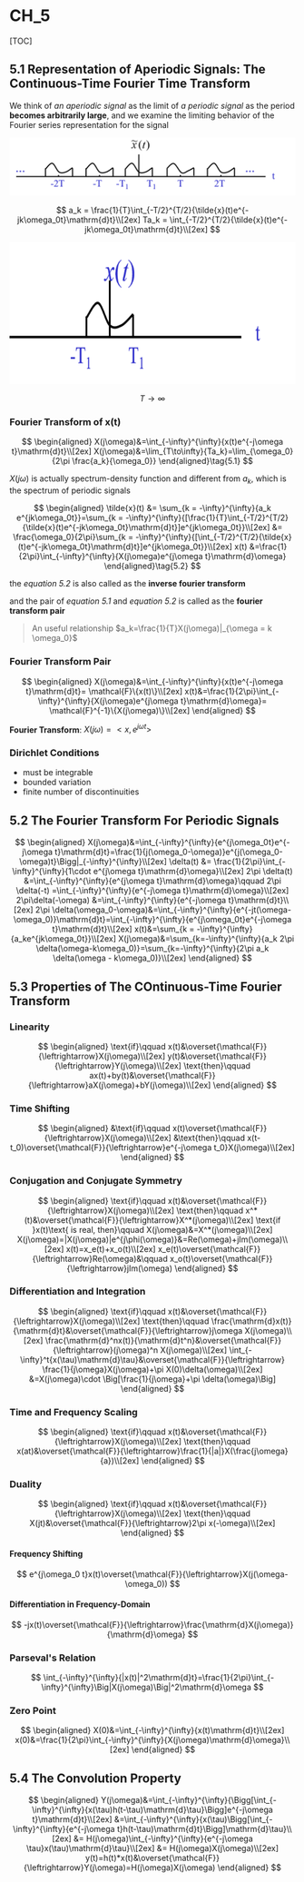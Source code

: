 # CH_5

[TOC]

## 5.1 Representation of Aperiodic Signals: The Continuous-Time Fourier Time Transform

We think of _an aperiodic signal_ as the limit of _a periodic signal_ as the period **becomes arbitrarily large**, and we examine the limiting behavior of the Fourier series representation for the signal

<div align = center><img src = "./assets/Ch_5_figure_1.png"></div>

$$
a_k = \frac{1}{T}\int_{-T/2}^{T/2}{\tilde{x}(t)e^{-jk\omega_0t}\mathrm{d}t}\\[2ex]
Ta_k = \int_{-T/2}^{T/2}{\tilde{x}(t)e^{-jk\omega_0t}\mathrm{d}t}\\[2ex]
$$

<div align = center><img width = 800 height = 250 src = "./assets/Ch_5_figure_2.png"></div>

$$T\rightarrow \infty$$

### Fourier Transform of x(t)

$$
\begin{aligned}
    X(j\omega)&=\int_{-\infty}^{\infty}{x(t)e^{-j\omega t}\mathrm{d}t}\\[2ex]
    X(j\omega)&=\lim_{T\to\infty}{Ta_k}=\lim_{\omega_0}{2\pi \frac{a_k}{\omega_0}}
\end{aligned}\tag{5.1}
$$

$X(j\omega)$ is actually spectrum-density function and different from $a_k$, which is the spectrum of periodic signals

$$
\begin{aligned}
    \tilde{x}(t) &= \sum_{k = -\infty}^{\infty}{a_k e^{jk\omega_0t}}=\sum_{k = -\infty}^{\infty}{[\frac{1}{T}\int_{-T/2}^{T/2}{\tilde{x}(t)e^{-jk\omega_0t}\mathrm{d}t}]e^{jk\omega_0t}}\\[2ex]
                 &= \frac{\omega_0}{2\pi}\sum_{k = -\infty}^{\infty}{[\int_{-T/2}^{T/2}{\tilde{x}(t)e^{-jk\omega_0t}\mathrm{d}t}]e^{jk\omega_0t}}\\[2ex]
    x(t) &=\frac{1}{2\pi}\int_{-\infty}^{\infty}{X(j\omega)e^{j\omega t}\mathrm{d}\omega}
\end{aligned}\tag{5.2}
$$

the _equation 5.2_ is also called as the **inverse fourier transform**

and the pair of _equation 5.1_ and _equation 5.2_ is called as the **fourier transform pair**

> An useful relationship
> $a_k=\frac{1}{T}X(j\omega)|_{\omega = k \omega_0}$

### Fourier Transform Pair

$$
\begin{aligned}
    X(j\omega)&=\int_{-\infty}^{\infty}{x(t)e^{-j\omega t}\mathrm{d}t}= \mathcal{F}\{x(t)\}\\[2ex]
    x(t)&=\frac{1}{2\pi}\int_{-\infty}^{\infty}{X(j\omega)e^{j\omega t}\mathrm{d}\omega}= \mathcal{F}^{-1}\{X(j\omega)\}\\[2ex]
\end{aligned}
$$

**Fourier Transform**: $X(j\omega)=<x,e^{j\omega t}>$

### Dirichlet Conditions

- must be integrable
- bounded variation
- finite number of discontinuities

## 5.2 The Fourier Transform For Periodic Signals

$$
\begin{aligned}
    X(j\omega)&=\int_{-\infty}^{\infty}{e^{j\omega_0t}e^{-j\omega t}\mathrm{d}t}=\frac{1}{j(\omega_0-\omega)}e^{j(\omega_0-\omega)t}\Bigg|_{-\infty}^{\infty}\\[2ex]
    \delta(t) &= \frac{1}{2\pi}\int_{-\infty}^{\infty}{1\cdot e^{j\omega t}\mathrm{d}\omega}\\[2ex]
    2\pi \delta(t) &=\int_{-\infty}^{\infty}{e^{j\omega t}\mathrm{d}\omega}\qquad 2\pi \delta(-t) =\int_{-\infty}^{\infty}{e^{-j\omega t}\mathrm{d}\omega}\\[2ex]
    2\pi\delta(-\omega) &=\int_{-\infty}^{\infty}{e^{-j\omega t}\mathrm{d}t}\\[2ex]
    2\pi \delta(\omega_0-\omega)&=\int_{-\infty}^{\infty}{e^{-jt(\omega-\omega_0)}\mathrm{d}t}=\int_{-\infty}^{\infty}{e^{j\omega_0t}e^{-j\omega t}\mathrm{d}t}\\[2ex]
    x(t)&=\sum_{k = -\infty}^{\infty}{a_ke^{jk\omega_0t}}\\[2ex]
    X(j\omega)&=\sum_{k=-\infty}^{\infty}{a_k 2\pi \delta(\omega-k\omega_0)}=\sum_{k=-\infty}^{\infty}{2\pi a_k \delta(\omega - k\omega_0)}\\[2ex]
\end{aligned}
$$

## 5.3 Properties of The COntinuous-Time Fourier Transform

### Linearity

$$
\begin{aligned}
\text{if}\qquad x(t)&\overset{\mathcal{F}}{\leftrightarrow}X(j\omega)\\[2ex]
y(t)&\overset{\mathcal{F}}{\leftrightarrow}Y(j\omega)\\[2ex]
\text{then}\qquad ax(t)+by(t)&\overset{\mathcal{F}}{\leftrightarrow}aX(j\omega)+bY(j\omega)\\[2ex]
\end{aligned}
$$

### Time Shifting

$$
\begin{aligned}
    &\text{if}\qquad  x(t)\overset{\mathcal{F}}{\leftrightarrow}X(j\omega)\\[2ex]
    &\text{then}\qquad x(t-t_0)\overset{\mathcal{F}}{\leftrightarrow}e^{-j\omega t_0}X(j\omega)\\[2ex]
\end{aligned}
$$

### Conjugation and Conjugate Symmetry

$$
\begin{aligned}
    \text{if}\qquad x(t)&\overset{\mathcal{F}}{\leftrightarrow}X(j\omega)\\[2ex]
    \text{then}\qquad x^*(t)&\overset{\mathcal{F}}{\leftrightarrow}X^*(j\omega)\\[2ex]
    \text{if }x(t)\text{ is real, then}\qquad X(j\omega)&=X^*(j\omega)\\[2ex]
    X(j\omega)=|X(j\omega)|e^{j\phi(\omega)}&=Re(\omega)+jIm(\omega)\\[2ex]
    x(t)=x_e(t)+x_o(t)\\[2ex]
    x_e(t)\overset{\mathcal{F}}{\leftrightarrow}Re(\omega)&\qquad x_o(t)\overset{\mathcal{F}}{\leftrightarrow}jIm(\omega)
\end{aligned}
$$

### Differentiation and Integration

$$
\begin{aligned}
    \text{if}\qquad x(t)&\overset{\mathcal{F}}{\leftrightarrow}X(j\omega)\\[2ex]
    \text{then}\qquad \frac{\mathrm{d}x(t)}{\mathrm{d}t}&\overset{\mathcal{F}}{\leftrightarrow}j\omega X(j\omega)\\[2ex]
    \frac{\mathrm{d}^nx(t)}{\mathrm{d}t^n}&\overset{\mathcal{F}}{\leftrightarrow}(j\omega)^n X(j\omega)\\[2ex]
    \int_{-\infty}^t{x(\tau)\mathrm{d}\tau}&\overset{\mathcal{F}}{\leftrightarrow} \frac{1}{j\omega}X(j\omega)+\pi X(0)\delta(\omega)\\[2ex]
    &=X(j\omega)\cdot \Big[\frac{1}{j\omega}+\pi \delta(\omega)\Big]
\end{aligned}
$$

### Time and Frequency Scaling

$$
\begin{aligned}
    \text{if}\qquad x(t)&\overset{\mathcal{F}}{\leftrightarrow}X(j\omega)\\[2ex]
    \text{then}\qquad x(at)&\overset{\mathcal{F}}{\leftrightarrow}\frac{1}{|a|}X(\frac{j\omega}{a})\\[2ex]
\end{aligned}
$$

### Duality

$$
\begin{aligned}
    \text{if}\qquad x(t)&\overset{\mathcal{F}}{\leftrightarrow}X(j\omega)\\[2ex]
    \text{then}\qquad X(jt)&\overset{\mathcal{F}}{\leftrightarrow}2\pi x(-\omega)\\[2ex]
\end{aligned}
$$

#### Frequency Shifting

$$
e^{j\omega_0 t}x(t)\overset{\mathcal{F}}{\leftrightarrow}X(j(\omega-\omega_0))
$$

#### Differentiation in Frequency-Domain

$$
-jx(t)\overset{\mathcal{F}}{\leftrightarrow}\frac{\mathrm{d}X(j\omega)}{\mathrm{d}\omega}
$$

### Parseval's Relation

$$
    \int_{-\infty}^{\infty}{|x(t)|^2\mathrm{d}t}=\frac{1}{2\pi}\int_{-\infty}^{\infty}\Big|X(j\omega)\Big|^2\mathrm{d}\omega
$$

### Zero Point

$$
\begin{aligned}
    X(0)&=\int_{-\infty}^{\infty}{x(t)\mathrm{d}t}\\[2ex]
    x(0)&=\frac{1}{2\pi}\int_{-\infty}^{\infty}{X(j\omega)\mathrm{d}\omega}\\[2ex]
\end{aligned}
$$

## 5.4 The Convolution Property

$$
\begin{aligned}
    Y(j\omega)&=\int_{-\infty}^{\infty}{\Bigg[\int_{-\infty}^{\infty}{x(\tau)h(t-\tau)\mathrm{d}\tau}\Bigg]e^{-j\omega t}\mathrm{d}t}\\[2ex]
              &=\int_{-\infty}^{\infty}{x(\tau)\Bigg[\int_{-\infty}^{\infty}{e^{-j\omega t}h(t-\tau)\mathrm{d}t}\Bigg]\mathrm{d}\tau}\\[2ex]
              &= H(j\omega)\int_{-\infty}^{\infty}{e^{-j\omega \tau}x(\tau)\mathrm{d}\tau}\\[2ex]
              &= H(j\omega)X(j\omega)\\[2ex]
    y(t)=h(t)*x(t)&\overset{\mathcal{F}}{\leftrightarrow}Y(j\omega)=H(j\omega)X(j\omega)
\end{aligned}
$$